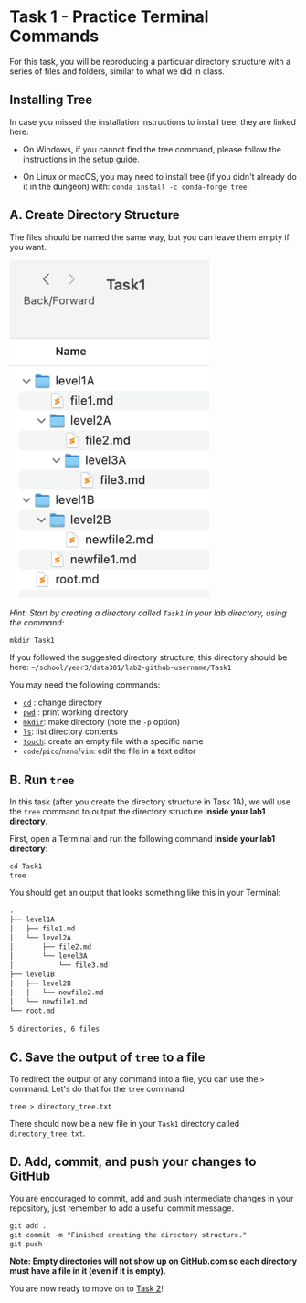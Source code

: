 # Task 1 - Practice Terminal Commands

For this task, you will be reproducing a particular directory structure with a series of files and folders, similar to what we did in class.

## Installing Tree

In case you missed the installation instructions to install tree, they are linked here:

- On Windows, if you cannot find the tree command, please follow the instructions in the [setup guide](https://firas.moosvi.com/courses/cosc301/2022_WT1/notes/setup/install_ds_stack_windows.html#tree).

- On Linux or macOS, you may need to install tree (if you didn't already do it in the dungeon) with: `conda install -c conda-forge tree`.

## A. Create Directory Structure

The files should be named the same way, but you can leave them empty if you want.

<img src="images/dir.png" width="350px">

*Hint: Start by creating a directory called `Task1` in your lab directory, using the command:*

```
mkdir Task1
```

If you followed the suggested directory structure, this directory should be here: `~/school/year3/data301/lab2-github-username/Task1`

You may need the following commands:

- [`cd`](https://man7.org/linux/man-pages/man1/cd.1p.html) : change directory
- [`pwd`](https://man7.org/linux/man-pages/man1/pwd.1.html) : print working directory
- [`mkdir`](https://man7.org/linux/man-pages/man1/mkdir.1.html): make directory (note the `-p` option)
- [`ls`](https://man7.org/linux/man-pages/man1/ls.1.html): list directory contents
- [`touch`](https://man7.org/linux/man-pages/man1/touch.1.html): create an empty file with a specific name
- `code`/`pico`/`nano`/`vim`: edit the file in a text editor

## B. Run `tree`

In this task (after you create the directory structure in Task 1A), we will use the `tree` command to output the directory structure **inside your lab1 directory**.

First, open a Terminal and run the following command **inside your lab1 directory**:

```
cd Task1
tree
```

You should get an output that looks something like this in your Terminal:

```
.
├── level1A
│   ├── file1.md
│   └── level2A
│       ├── file2.md
│       └── level3A
│           └── file3.md
├── level1B
│   ├── level2B
│   │   └── newfile2.md
│   └── newfile1.md
└── root.md

5 directories, 6 files
```
## C. Save the output of `tree` to a file

To redirect the output of any command into a file, you can use the `>` command.
Let's do that for the `tree` command:

```
tree > directory_tree.txt
```

There should now be a new file in your `Task1` directory called `directory_tree.txt`.

## D. Add, commit, and push your changes to GitHub

You are encouraged to commit, add and push intermediate changes in your repository, just remember to add a useful commit message.

```
git add .
git commit -m "Finished creating the directory structure."
git push
```

**Note: Empty directories will not show up on GitHub.com so each directory must have a file in it (even if it is empty).**

You are now ready to move on to [Task 2](./Task2)!